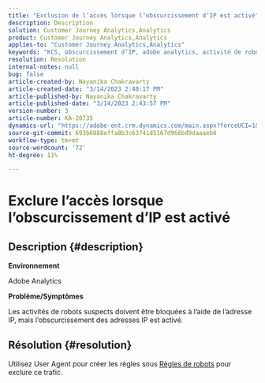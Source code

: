 ```yaml
---
title: "Exclusion de l’accès lorsque l’obscurcissement d’IP est activé"
description: Description
solution: Customer Journey Analytics,Analytics
product: Customer Journey Analytics,Analytics
applies-to: "Customer Journey Analytics,Analytics"
keywords: "KCS, obscurcissement d’IP, adobe analytics, activité de robot"
resolution: Resolution
internal-notes: null
bug: false
article-created-by: Nayanika Chakravarty
article-created-date: "3/14/2023 2:40:17 PM"
article-published-by: Nayanika Chakravarty
article-published-date: "3/14/2023 2:43:57 PM"
version-number: 3
article-number: KA-20735
dynamics-url: "https://adobe-ent.crm.dynamics.com/main.aspx?forceUCI=1&pagetype=entityrecord&etn=knowledgearticle&id=a7314f20-76c2-ed11-83ff-6045bd006a22"
source-git-commit: 693b6888effa8b3c63741d5167d966bd9daaaeb0
workflow-type: tm+mt
source-wordcount: '72'
ht-degree: 11%

---
```


# Exclure l’accès lorsque l’obscurcissement d’IP est activé

## Description {#description}


<b>Environnement</b>

Adobe Analytics

<b>Problème/Symptômes</b>

Les activités de robots suspects doivent être bloquées à l’aide de l’adresse IP, mais l’obscurcissement des adresses IP est activé.


## Résolution {#resolution}


Utilisez User Agent pour créer les règles sous [Règles de robots](https://experienceleague.adobe.com/docs/analytics/admin/admin-tools/manage-report-suites/edit-report-suite/report-suite-general/bot-removal/bot-rules.html?lang=en) pour exclure ce trafic.
